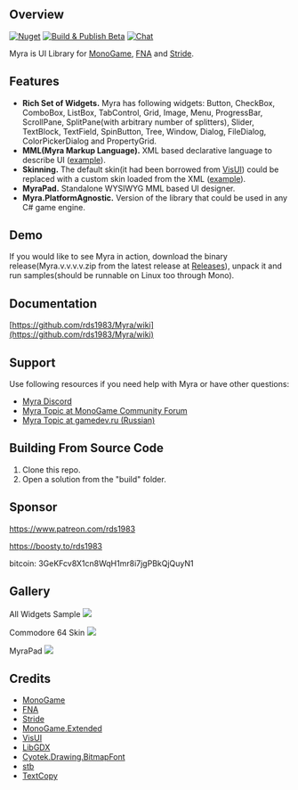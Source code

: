 ## Overview
[![Nuget](https://img.shields.io/nuget/dt/Myra)](https://www.nuget.org/packages/Myra/)
[![Build & Publish Beta](https://github.com/rds1983/Myra/actions/workflows/build-and-publish-beta.yml/badge.svg)](https://github.com/rds1983/Myra/actions/workflows/build-and-publish-beta.yml)
[![Chat](https://img.shields.io/discord/628186029488340992.svg)](https://discord.gg/ZeHxhCY)

Myra is UI Library for [MonoGame](http://www.monogame.net/), [FNA](https://github.com/FNA-XNA/FNA) and [Stride](https://github.com/stride3d/stride).  

## Features
* **Rich Set of Widgets.** Myra has following widgets: Button, CheckBox, ComboBox, ListBox, TabControl, Grid, Image, Menu, ProgressBar, ScrollPane, SplitPane(with arbitrary number of splitters), Slider, TextBlock, TextField, SpinButton, Tree, Window, Dialog, FileDialog, ColorPickerDialog and PropertyGrid.
* **MML(Myra Markup Language).** XML based declarative language to describe UI ([example](/samples/Myra.Samples.AllWidgets/allControls.xmmp)).
* **Skinning.**  The default skin(it had been borrowed from [VisUI](https://github.com/kotcrab/vis-ui)) could be replaced with a custom skin loaded from the XML ([example](/samples/Myra.Samples.CustomUIStylesheet/Resources/ui_stylesheet.xmms)).
* **MyraPad.** Standalone WYSIWYG MML based UI designer.
* **Myra.PlatformAgnostic.** Version of the library that could be used in any C# game engine.

## Demo
If you would like to see Myra in action, download the binary release(Myra.v.v.v.v.zip from the latest release at [Releases](https://github.com/rds1983/Myra/releases)), unpack it and run samples(should be runnable on Linux too through Mono).

## Documentation
[https://github.com/rds1983/Myra/wiki](https://github.com/rds1983/Myra/wiki)

## Support
Use following resources if you need help with Myra or have other questions:
* [Myra Discord](https://discord.gg/ZeHxhCY)
* [Myra Topic at MonoGame Community Forum](http://community.monogame.net/t/myra-ui-library-for-the-monogame)
* [Myra Topic at gamedev.ru (Russian)](https://gamedev.ru/code/forum/?id=241617)

## Building From Source Code
1. Clone this repo.
2. Open a solution from the "build" folder.

## Sponsor
https://www.patreon.com/rds1983

https://boosty.to/rds1983

bitcoin: 3GeKFcv8X1cn8WqH1mr8i7jgPBkQjQuyN1

## Gallery
All Widgets Sample
![](/images/AllWidgetsSample.png)

Commodore 64 Skin
![](/images/CustomStylesheetSample.png)

MyraPad
![](/images/MyraPad.png)

## Credits
* [MonoGame](http://www.monogame.net/)
* [FNA](https://github.com/FNA-XNA/FNA)
* [Stride](https://github.com/stride3d/stride)
* [MonoGame.Extended](https://github.com/craftworkgames/MonoGame.Extended)
* [VisUI](https://github.com/kotcrab/vis-editor/wiki/VisUI)
* [LibGDX](http://libgdx.badlogicgames.com/)
* [Cyotek.Drawing.BitmapFont](https://github.com/cyotek/Cyotek.Drawing.BitmapFont)
* [stb](https://github.com/nothings/stb)
* [TextCopy](https://github.com/SimonCropp/TextCopy)
